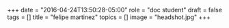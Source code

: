 +++
date = "2016-04-24T13:50:28-05:00"
role = "doc student"
draft = false
tags = []
title = "felipe martinez"
topics = []
image = "headshot.jpg"
+++
